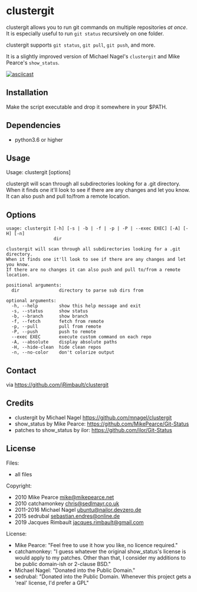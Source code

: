 # clustergit

clustergit allows you to run git commands on multiple repositories *at once*.
It is especially useful to run `git status` recursively on one folder.

clustergit supports `git status`, `git pull`, `git push`, and more.

It is a slightly improved version of Michael Nagel's `clustergit` and Mike Pearce's `show_status`.

[![asciicast](https://asciinema.org/a/NFTmtyQ0dui0DJB36PEhj23mR.svg)](https://asciinema.org/a/NFTmtyQ0dui0DJB36PEhj23mR)

## Installation

Make the script executable and drop it somewhere in your $PATH.

## Dependencies

 * python3.6 or higher

## Usage

Usage: clustergit <directory> [options]

clustergit will scan through all subdirectories looking for a .git
directory. When it finds one it'll look to see if there are any changes and
let you know. It can also push and pull to/from a remote location.

## Options

```
usage: clustergit [-h] [-s | -b | -f | -p | -P | --exec EXEC] [-A] [-H] [-n]
                  dir

clustergit will scan through all subdirectories looking for a .git directory.
When it finds one it'll look to see if there are any changes and let you know.
If there are no changes it can also push and pull to/from a remote location.

positional arguments:
  dir               directory to parse sub dirs from

optional arguments:
  -h, --help        show this help message and exit
  -s, --status      show status
  -b, --branch      show branch
  -f, --fetch       fetch from remote
  -p, --pull        pull from remote
  -P, --push        push to remote
  --exec EXEC       execute custom command on each repo
  -A, --absolute    display absolute paths
  -H, --hide-clean  hide clean repos
  -n, --no-color    don't colorize output
```

## Contact

via https://github.com/jRimbault/clustergit

## Credits

* clustergit by Michael Nagel https://github.com/mnagel/clustergit
* show_status by Mike Pearce: https://github.com/MikePearce/Git-Status
* patches to show_status by ilor: https://github.com/ilor/Git-Status

## License

Files:

* all files

Copyright:

* 2010 Mike Pearce mike@mikepearce.net
* 2010 catchamonkey chris@sedlmayr.co.uk
* 2011-2016 Michael Nagel ubuntu@nailor.devzero.de
* 2015 sedrubal sebastian.endres@online.de
* 2019 Jacques Rimbault jacques.rimbault@gmail.com

License:

* Mike Pearce: "Feel free to use it how you like, no licence required."
* catchamonkey: "I guess whatever the original show_status's license is would apply to my patches. Other than that, I consider my additions to be public domain-ish or 2-clause BSD."
* Michael Nagel: "Donated into the Public Domain."
* sedrubal: "Donated into the Public Domain. Whenever this project gets a 'real' license, I'd prefer a GPL"
